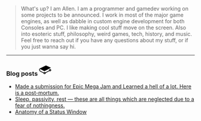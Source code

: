 > What's up? I am Allen. I am a programmer and gamedev working on some projects to be announced. I work in most of the major game engines, as well as dabble in custom engine development for both Consoles and PC. I like making cool stuff move on the screen.
> Also into esoteric stuff, philosophy, weird games, tech, history, and music. Feel free to reach out if you have any questions about my stuff, or if you just wanna say hi.   


---

### Blog posts <img src="img/gitbook.svg" width="32">
<!-- BLOG-POST-LIST:START -->
- [Made a submission for Epic Mega Jam and Learned a hell of a lot. Here is a post-mortum.](https://www.reddit.com/r/u_ArenDev/comments/phgz49/made_a_submission_for_epic_mega_jam_and_learned_a/)
- [Sleep, passivity, rest — these are all things which are neglected due to a fear of nothingness.](https://www.reddit.com/r/u_ArenDev/comments/lxekn7/sleep_passivity_rest_these_are_all_things_which/)
- [Anatomy of a Status Window](https://www.reddit.com/r/u_ArenDev/comments/kq9uxj/anatomy_of_a_status_window/)
<!-- BLOG-POST-LIST:END -->


<!-- References -->
